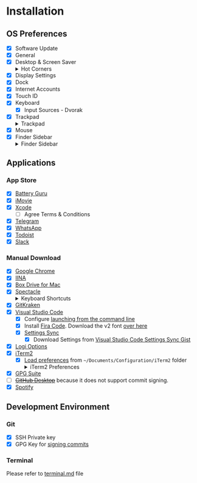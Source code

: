 # Installation

## OS Preferences

- [x] Software Update
- [x] General
- [x] Desktop & Screen Saver
  <details><summary>Hot Corners</summary>
  <img alt="Active Screen Corners" src="https://user-images.githubusercontent.com/6315466/68489077-4a89e380-023e-11ea-98d4-39b7548cb0ae.png">
  </details>
- [x] Display Settings
- [x] Dock
- [x] Internet Accounts
- [x] Touch ID
- [x] Keyboard
  - [x] Input Sources - Dvorak
- [x] Trackpad
  <details><summary>Trackpad</summary>
  <img alt="Trackpad" src="https://user-images.githubusercontent.com/6315466/68489334-d13ec080-023e-11ea-8503-a262b4676bb8.png">
  </details>
- [x] Mouse
- [x] Finder Sidebar
  <details><summary>Finder Sidebar</summary>
  <img alt="Finder Sidebar" src="https://user-images.githubusercontent.com/6315466/68489849-cf293180-023f-11ea-85e7-af97ccb6cee0.png">
  </details>

## Applications

### App Store

- [x] [Battery Guru](https://apps.apple.com/id/app/battery-guru/id529376620?mt=12)
- [x] [iMovie](https://apps.apple.com/id/app/imovie/id408981434?mt=12)
- [x] [Xcode](https://apps.apple.com/id/app/xcode/id497799835?mt=12)
  - [ ] Agree Terms & Conditions
- [x] [Telegram](https://apps.apple.com/id/app/telegram/id747648890?mt=12)
- [x] [WhatsApp](https://apps.apple.com/id/app/whatsapp-desktop/id1147396723?mt=12)
- [x] [Todoist](https://apps.apple.com/id/app/todoist-to-do-list-tasks/id585829637?mt=12)
- [x] [Slack](https://apps.apple.com/id/app/slack/id803453959?mt=12)

### Manual Download

- [x] [Google Chrome](https://www.google.com/chrome/)
- [x] [IINA](https://iina.io/)
- [x] [Box Drive for Mac](https://www.box.com/resources/downloads)
- [x] [Spectacle](https://www.spectacleapp.com/)
  <details><summary>Keyboard Shortcuts</summary>
  <img alt="Keyboard Shortcuts" src="https://user-images.githubusercontent.com/6315466/68488810-c172ac80-023d-11ea-93f7-794b9b3b7c10.png">
  </details>
- [x] [GitKraken](https://www.gitkraken.com/)
- [x] [Visual Studio Code](https://code.visualstudio.com/)
  - [x] Configure [launching from the command line](https://code.visualstudio.com/docs/setup/mac#_launching-from-the-command-line)
  - [x] Install [Fira Code](https://github.com/tonsky/FiraCode/wiki/Installing#macos). Download the v2 font [over here](https://github.com/tonsky/FiraCode/releases/download/2/FiraCode_2.zip)
  - [x] [Settings Sync](https://marketplace.visualstudio.com/items?itemName=Shan.code-settings-sync)
    - [x] Download Settings from [Visual Studio Code Settings Sync Gist](https://gist.github.com/zainfathoni/25e37a9e58c34e61b8dcc63739678b40)
- [x] [Logi Options](http://logitech.com/options)
- [x] [iTerm2](https://iterm2.com/)
  - [x] [Load preferences](https://stackoverflow.com/a/23356086) from `~/Documents/Configuration/iTerm2` folder
    <details><summary>iTerm2 Preferences</summary>
    <img alt="iTerm2 Preferences" src="https://user-images.githubusercontent.com/6315466/68495483-334ff380-0248-11ea-8ca0-8330fceb9174.png">
    </details>
- [x] [GPG Suite](https://gpgtools.org/)
- [ ] [~~GitHub Desktop~~](https://desktop.github.com/) because it does not support commit signing.
- [x] [Spotify](https://www.spotify.com/us/download/mac)

## Development Environment

### Git

- [x] SSH Private key
- [x] GPG Key for [signing commits](https://help.github.com/en/github/authenticating-to-github/signing-commits)

### Terminal

Please refer to [terminal.md](https://gist.github.com/zainfathoni/51a508565f837e923671eb419deb2199/raw/terminal.md) file
